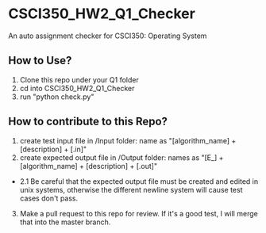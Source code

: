 # CSCI350_HW2_Q1_Checker
An auto assignment checker for CSCI350: Operating System

## How to Use?
1. Clone this repo under your Q1 folder
2. cd into CSCI350_HW2_Q1_Checker
3. run "python check.py"

## How to contribute to this Repo?
1. create test input file in /Input folder: name as "[algorithm_name] + [description] + [.in]"
2. create expected output file in /Output folder: names as "[E_] + [algorithm_name] + [description] + [.out]"
  - 2.1 Be careful that the expected output file must be created and edited in unix systems, otherwise the different newline system will 
      cause test cases don't pass.
3. Make a pull request to this repo for review. If it's a good test, I will merge that into the master branch.
